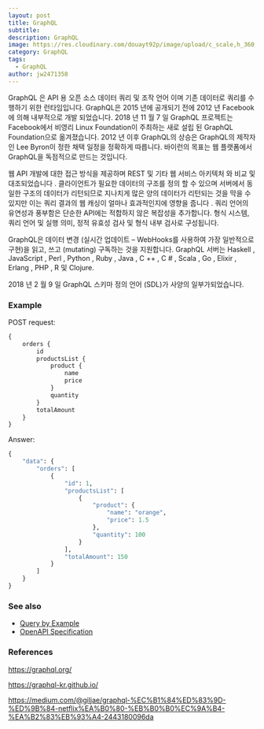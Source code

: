 ```yaml
---
layout: post
title: GraphQL
subtitle: 
description: GraphQL
image: https://res.cloudinary.com/douayt92p/image/upload/c_scale,h_360,q_auto,w_360/v1591001871/dev/GraphQL_Logo_v0no9e.jpg
category: GraphQL
tags:
  - GraphQL
author: jw2471358
---
```


GraphQL 은 API 용 오픈 소스 데이터 쿼리 및 조작 언어 이며 기존 데이터로 쿼리를 수행하기 위한 런타임입니다.  GraphQL은 2015 년에 공개되기 전에 2012 년 Facebook 에 의해 내부적으로 개발 되었습니다. 2018 년 11 월 7 일 GraphQL 프로젝트는 Facebook에서 비영리 Linux Foundation이 주최하는 새로 설립 된 GraphQL Foundation으로 옮겨졌습니다. 2012 년 이후 GraphQL의 상승은 GraphQL의 제작자 인 Lee Byron이 정한 채택 일정을 정확하게 따릅니다. 바이런의 목표는 웹 플랫폼에서 GraphQL을 독점적으로 만드는 것입니다.

웹 API 개발에 대한 접근 방식을 제공하며 REST 및 기타 웹 서비스 아키텍처 와 비교 및 ​​대조되었습니다 . 클라이언트가 필요한 데이터의 구조를 정의 할 수 있으며 서버에서 동일한 구조의 데이터가 리턴되므로 지나치게 많은 양의 데이터가 리턴되는 것을 막을 수 있지만 이는 쿼리 결과의 웹 캐싱이 얼마나 효과적인지에 영향을 줍니다 . 쿼리 언어의 유연성과 풍부함은 단순한 API에는 적합하지 않은 복잡성을 추가합니다. 형식 시스템, 쿼리 언어 및 실행 의미, 정적 유효성 검사 및 형식 내부 검사로 구성됩니다.

GraphQL은 데이터 변경 (실시간 업데이트 – WebHooks를 사용하여 가장 일반적으로 구현)을 읽고, 쓰고 (mutating) 구독하는 것을 지원합니다. GraphQL 서버는 Haskell , JavaScript , Perl , Python , Ruby , Java , C ++ , C # , Scala , Go , Elixir , Erlang , PHP , R 및 Clojure.

2018 년 2 월 9 일 GraphQL 스키마 정의 언어 (SDL)가 사양의 일부가되었습니다.

### Example
POST request:
```graphql
{
    orders {
        id
        productsList {
            product {
                name
                price
            }
            quantity
        }
        totalAmount
    }
}
```

Answer:

```graphql
{
    "data": {
        "orders": [
            {
                "id": 1,
                "productsList": [
                    {
                        "product": {
                            "name": "orange",
                            "price": 1.5
                        },
                        "quantity": 100
                    }
                ],
                "totalAmount": 150
            }
        ]
    }
}
```

### See also
- [Query by Example](https://en.wikipedia.org/wiki/Query_by_Example)
- [OpenAPI Specification](https://en.wikipedia.org/wiki/OpenAPI_Specification)

### References
https://graphql.org/

https://graphql-kr.github.io/

https://medium.com/@giljae/graphql-%EC%B1%84%ED%83%9D-%ED%9B%84-netflix%EA%B0%80-%EB%B0%B0%EC%9A%B4-%EA%B2%83%EB%93%A4-2443180096da